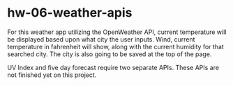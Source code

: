 # hw-06-weather-apis

For this weather app utilizing the OpenWeather API, current temperature will be displayed based upon what city the user inputs. Wind, current temperature in fahrenheit will show, along with the current humidity for that searched city. The city is also going to be saved at the top of the page.

UV Index and five day forecast require two separate APIs. These APIs are not finished yet on this project. 
